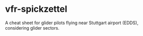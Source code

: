 # vfr-spickzettel
A cheat sheet for glider pilots flying near Stuttgart airport (EDDS), considering glider sectors.
